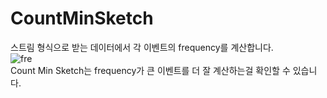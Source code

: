 # CountMinSketch
스트림 형식으로 받는 데이터에서 각 이벤트의 frequency를 계산합니다.  
![fre](https://user-images.githubusercontent.com/49792776/83967799-b8df7300-a8ff-11ea-817d-c7b6da4eed3a.PNG)  
Count Min Sketch는 frequency가 큰 이벤트를 더 잘 계산하는걸 확인할 수 있습니다.  

